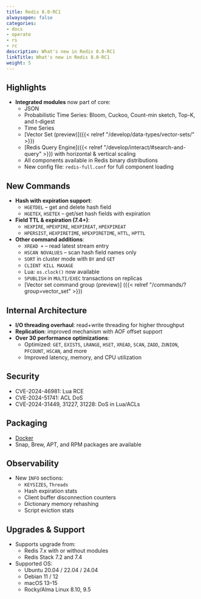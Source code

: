 ```yaml
---
title: Redis 8.0-RC1
alwaysopen: false
categories:
- docs
- operate
- rs
- rc
description: What's new in Redis 8.0-RC1
linkTitle: What's new in Redis 8.0-RC1
weight: 5
---
```


## Highlights

- **Integrated modules** now part of core:  
  - JSON
  - Probabilistic Time Series: Bloom, Cuckoo, Count-min sketch, Top-K, and t-digest  
  - Time Series
  - [Vector Set (preview)]({{< relref "/develop/data-types/vector-sets/" >}})  
  - [Redis Query Engine]({{< relref "/develop/interact/#search-and-query" >}}) with horizontal & vertical scaling  
  - All components available in Redis binary distributions  
  - New config file: `redis-full.conf` for full component loading

## New Commands

- **Hash with expiration support**:  
  - `HGETDEL` – get and delete hash field  
  - `HGETEX`, `HSETEX` – get/set hash fields with expiration  
- **Field TTL & expiration (7.4+)**:  
  - `HEXPIRE`, `HPEXPIRE`, `HEXPIREAT`, `HPEXPIREAT`  
  - `HPERSIST`, `HEXPIRETIME`, `HPEXPIRETIME`, `HTTL`, `HPTTL`  
- **Other command additions**:  
  - `XREAD +` – read latest stream entry  
  - `HSCAN NOVALUES` – scan hash field names only  
  - `SORT` in cluster mode with `BY` and `GET`  
  - `CLIENT KILL MAXAGE`  
  - Lua: `os.clock()` now available  
  - `SPUBLISH` in `MULTI/EXEC` transactions on replicas  
  - [Vector set command group (preview)] ({{< relref "/commands/?group=vector_set" >}})

## Internal Architecture

- **I/O threading overhaul**: read+write threading for higher throughput  
- **Replication**: improved mechanism with AOF offset support  
- **Over 30 performance optimizations**:  
  - Optimized: `GET`, `EXISTS`, `LRANGE`, `HSET`, `XREAD`, `SCAN`, `ZADD`, `ZUNION`, `PFCOUNT`, `HSCAN`, and more  
  - Improved latency, memory, and CPU utilization

## Security

- CVE-2024-46981: Lua RCE  
- CVE-2024-51741: ACL DoS  
- CVE-2024-31449, 31227, 31228: DoS in Lua/ACLs

## Packaging

- [Docker](https://hub.docker.com/_/redis)
- Snap, Brew, APT, and RPM packages are available

## Observability

- New `INFO` sections:  
  - `KEYSIZES`, `Threads`  
  - Hash expiration stats  
  - Client buffer disconnection counters  
  - Dictionary memory rehashing  
  - Script eviction stats

## Upgrades & Support

- Supports upgrade from:  
  - Redis 7.x with or without modules  
  - Redis Stack 7.2 and 7.4  
- Supported OS:  
  - Ubuntu 20.04 / 22.04 / 24.04  
  - Debian 11 / 12  
  - macOS 13–15  
  - Rocky/Alma Linux 8.10, 9.5
